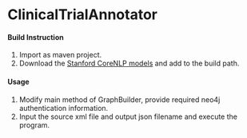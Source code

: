 # ClinicalTrialAnnotator

#### Build Instruction
1. Import as maven project.
2. Download the [Stanford CoreNLP models](http://nlp.stanford.edu/software/stanford-corenlp-models-current.jar) and add to the build path.

#### Usage
1. Modify main method of GraphBuilder, provide required neo4j authentication information.
2. Input the source xml file and output json filename and execute the program.
